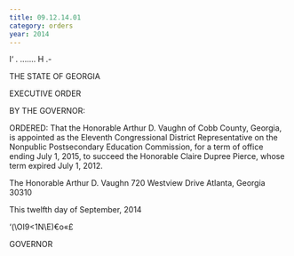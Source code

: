 ```yaml
---
title: 09.12.14.01
category: orders
year: 2014
---
```

 

I‘ . ....... H .-

THE STATE OF GEORGIA

EXECUTIVE ORDER

BY THE GOVERNOR:

ORDERED: That the Honorable Arthur D. Vaughn of Cobb County, Georgia, is
appointed as the Eleventh Congressional District Representative on
the Nonpublic Postsecondary Education Commission, for a term of
office ending July 1, 2015, to succeed the Honorable Claire Dupree
Pierce, whose term expired July 1, 2012.

The Honorable Arthur D. Vaughn
720 Westview Drive
Atlanta, Georgia 30310

This twelfth day of September, 2014

‘(\OI9\<1N\E)€o«£

GOVERNOR


